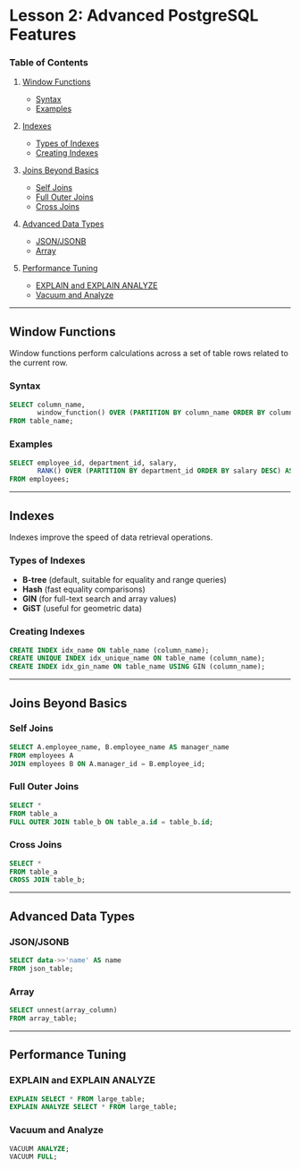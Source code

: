 # Lesson 2: Advanced PostgreSQL Features

### Table of Contents
1. [Window Functions](#window-functions)
   - [Syntax](#syntax)
   - [Examples](#examples)

2. [Indexes](#indexes)
   - [Types of Indexes](#types-of-indexes)
   - [Creating Indexes](#creating-indexes)

3. [Joins Beyond Basics](#joins-beyond-basics)
   - [Self Joins](#self-joins)
   - [Full Outer Joins](#full-outer-joins)
   - [Cross Joins](#cross-joins)

4. [Advanced Data Types](#advanced-data-types)
   - [JSON/JSONB](#json-jsonb)
   - [Array](#array)

5. [Performance Tuning](#performance-tuning)
   - [EXPLAIN and EXPLAIN ANALYZE](#explain-and-explain-analyze)
   - [Vacuum and Analyze](#vacuum-and-analyze)

---

## Window Functions
Window functions perform calculations across a set of table rows related to the current row.

### Syntax
```sql
SELECT column_name,
       window_function() OVER (PARTITION BY column_name ORDER BY column_name) AS alias
FROM table_name;
```

### Examples
```sql
SELECT employee_id, department_id, salary,
       RANK() OVER (PARTITION BY department_id ORDER BY salary DESC) AS salary_rank
FROM employees;
```

---

## Indexes
Indexes improve the speed of data retrieval operations.

### Types of Indexes
- **B-tree** (default, suitable for equality and range queries)
- **Hash** (fast equality comparisons)
- **GIN** (for full-text search and array values)
- **GiST** (useful for geometric data)

### Creating Indexes
```sql
CREATE INDEX idx_name ON table_name (column_name);
CREATE UNIQUE INDEX idx_unique_name ON table_name (column_name);
CREATE INDEX idx_gin_name ON table_name USING GIN (column_name);
```

---

## Joins Beyond Basics
### Self Joins
```sql
SELECT A.employee_name, B.employee_name AS manager_name
FROM employees A
JOIN employees B ON A.manager_id = B.employee_id;
```

### Full Outer Joins
```sql
SELECT *
FROM table_a
FULL OUTER JOIN table_b ON table_a.id = table_b.id;
```

### Cross Joins
```sql
SELECT *
FROM table_a
CROSS JOIN table_b;
```

---

## Advanced Data Types
### JSON/JSONB
```sql
SELECT data->>'name' AS name
FROM json_table;
```

### Array
```sql
SELECT unnest(array_column)
FROM array_table;
```

---

## Performance Tuning
### EXPLAIN and EXPLAIN ANALYZE
```sql
EXPLAIN SELECT * FROM large_table;
EXPLAIN ANALYZE SELECT * FROM large_table;
```

### Vacuum and Analyze
```sql
VACUUM ANALYZE;
VACUUM FULL;
```

